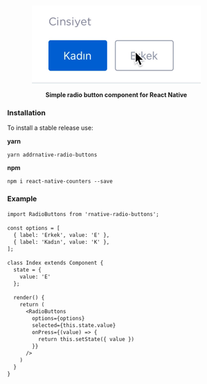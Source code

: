 <p align="center">
<img src="kapture.gif" />
</p>

<p align="center">
<b>Simple radio button component for React Native</b>
</p>

### Installation

To install a stable release use:

**yarn**

    yarn addrnative-radio-buttons

**npm**

    npm i react-native-counters --save
    
### Example

```JS
import RadioButtons from 'rnative-radio-buttons';

const options = [
  { label: 'Erkek', value: 'E' },
  { label: 'Kadın', value: 'K' },
];

class Index extends Component {
  state = {
    value: 'E'
  };
  
  render() {
    return (
      <RadioButtons
        options={options}
        selected={this.state.value}
        onPress={(value) => {
          return this.setState({ value })
        }}
      />
    )
  }
}
```
